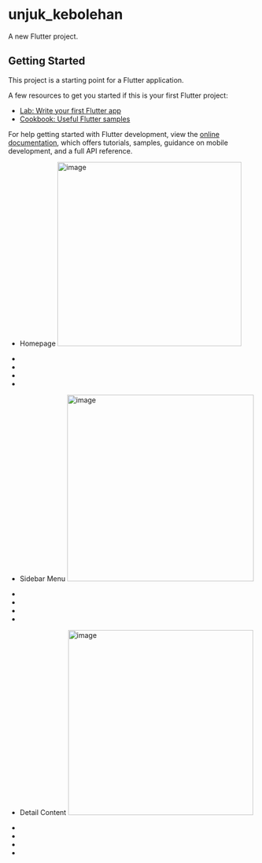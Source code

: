 # unjuk_kebolehan

A new Flutter project.

## Getting Started

This project is a starting point for a Flutter application.

A few resources to get you started if this is your first Flutter project:

- [Lab: Write your first Flutter app](https://docs.flutter.dev/get-started/codelab)
- [Cookbook: Useful Flutter samples](https://docs.flutter.dev/cookbook)

For help getting started with Flutter development, view the
[online documentation](https://docs.flutter.dev/), which offers tutorials,
samples, guidance on mobile development, and a full API reference.


* Homepage
  <img width="374" alt="image" src="https://github.com/syafiulhuda/unjuk_keterampilan_prakerja/assets/68743490/d9c97ce1-bc0c-4515-9d08-5456df91fc49">
*
*
*
*

  

* Sidebar Menu
  <img width="379" alt="image" src="https://github.com/syafiulhuda/unjuk_keterampilan_prakerja/assets/68743490/537153e8-d837-4172-b62c-f3d737744629">
*
*
*
*
  

* Detail Content
  <img width="376" alt="image" src="https://github.com/syafiulhuda/unjuk_keterampilan_prakerja/assets/68743490/d0fd8089-6928-4c72-8d52-25ff3de35d1b">
*
*
*
*
